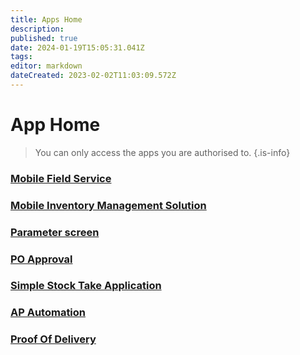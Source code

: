 ```yaml
---
title: Apps Home
description: 
published: true
date: 2024-01-19T15:05:31.041Z
tags: 
editor: markdown
dateCreated: 2023-02-02T11:03:09.572Z
---
```


# App Home


> You can only access the apps you are authorised to.
{.is-info}



### [Mobile Field Service](/Apps/MobileFieldService)


### [Mobile Inventory Management Solution](/Apps/MIMS)


### [Parameter screen](/Apps/ParameterScreen)

### [PO Approval](/Apps/POA)

### [Simple Stock Take Application](/Apps/simplestocktake)

### [AP Automation](/Apps/ap-automation)

### [Proof Of Delivery](/Apps/proof-of-delivery/user-guide)